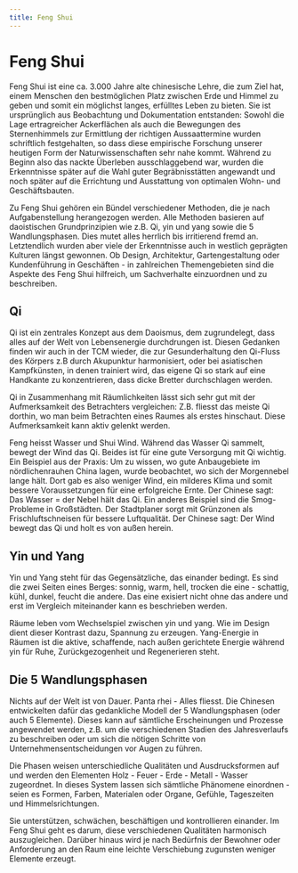 ```yaml
---
title: Feng Shui
---
```


# Feng Shui

Feng Shui ist eine ca. 3.000 Jahre alte chinesische Lehre, die zum Ziel hat, einem Menschen den bestmöglichen Platz zwischen Erde und Himmel zu geben und somit ein möglichst langes, erfülltes Leben zu bieten. Sie ist ursprünglich aus Beobachtung und Dokumentation entstanden: Sowohl die Lage ertragreicher Ackerflächen als auch die Bewegungen des Sternenhimmels zur Ermittlung der richtigen Aussaattermine wurden schriftlich festgehalten, so dass diese empirische Forschung unserer heutigen Form der Naturwissenschaften sehr nahe kommt. Während zu Beginn also das nackte Überleben ausschlaggebend war, wurden die Erkenntnisse später auf die Wahl guter Begräbnisstätten angewandt und noch später auf die Errichtung und Ausstattung von optimalen Wohn- und Geschäftsbauten.

Zu Feng Shui gehören ein Bündel verschiedener Methoden, die je nach Aufgabenstellung herangezogen werden. Alle Methoden basieren auf daoistischen Grundprinzipien wie z.B. Qi, yin und yang sowie die 5 Wandlungsphasen. Dies mutet alles herrlich bis irritierend fremd an. Letztendlich wurden aber viele der Erkenntnisse auch in westlich geprägten Kulturen längst gewonnen. Ob Design, Architektur, Gartengestaltung oder Kundenführung in Geschäften - in zahlreichen Themengebieten sind die Aspekte des Feng Shui hilfreich, um Sachverhalte einzuordnen und zu beschreiben.

## Qi

Qi ist ein zentrales Konzept aus dem Daoismus, dem zugrundelegt, dass alles auf der Welt von Lebensenergie durchdrungen ist. Diesen Gedanken finden wir auch in der TCM wieder, die zur Gesunderhaltung den Qi-Fluss des Körpers z.B durch Akupunktur harmonisiert, oder bei asiatischen Kampfkünsten, in denen trainiert wird, das eigene Qi so stark auf eine Handkante zu konzentrieren, dass dicke Bretter durchschlagen werden.

Qi in Zusammenhang mit Räumlichkeiten lässt sich sehr gut mit der Aufmerksamkeit des Betrachters vergleichen: Z.B. fliesst das meiste Qi dorthin, wo man beim Betrachten eines Raumes als erstes hinschaut. Diese Aufmerksamkeit kann aktiv gelenkt werden.

Feng heisst Wasser und Shui Wind. Während das Wasser Qi sammelt, bewegt der Wind das Qi. Beides ist für eine gute Versorgung mit Qi wichtig. Ein Beispiel aus der Praxis: Um zu wissen, wo  gute Anbaugebiete im nördlichenrauhen China lagen, wurde beobachtet, wo sich der Morgennebel lange hält. Dort gab es also weniger Wind, ein milderes Klima und somit bessere Voraussetzungen für eine erfolgreiche Ernte. Der Chinese sagt: Das Wasser = der Nebel hält das Qi. Ein anderes Beispiel sind die Smog-Probleme in Großstädten. Der Stadtplaner sorgt mit Grünzonen als Frischluftschneisen für bessere Luftqualität. Der Chinese sagt: Der Wind bewegt das Qi und holt es von außen herein.


## Yin und Yang

Yin und Yang steht für das Gegensätzliche, das einander bedingt. Es sind die zwei Seiten eines Berges: sonnig, warm, hell, trocken die eine - schattig, kühl, dunkel, feucht die andere. Das eine exisiert nicht ohne das andere und erst im Vergleich miteinander kann es beschrieben werden.

Räume leben vom Wechselspiel zwischen yin und yang. Wie im Design dient dieser Kontrast dazu, Spannung zu erzeugen. Yang-Energie in Räumen ist die aktive, schaffende, nach außen gerichtete Energie während yin für Ruhe, Zurückgezogenheit und Regenerieren steht.


## Die 5 Wandlungsphasen

Nichts auf der Welt ist von Dauer. Panta rhei - Alles fliesst. Die Chinesen entwickelten dafür das gedankliche Modell der 5 Wandlungsphasen (oder auch 5 Elemente). Dieses kann auf sämtliche Erscheinungen und Prozesse angewendet werden, z.B. um die verschiedenen Stadien des Jahresverlaufs zu beschreiben oder um sich die nötigen Schritte von Unternehmensentscheidungen vor Augen zu führen.

Die Phasen weisen unterschiedliche Qualitäten und Ausdrucksformen auf und werden den Elementen Holz - Feuer - Erde - Metall - Wasser zugeordnet. In dieses System lassen sich sämtliche Phänomene einordnen - seien es Formen, Farben, Materialen oder Organe, Gefühle, Tageszeiten und Himmelsrichtungen.

Sie unterstützen, schwächen, beschäftigen und kontrollieren einander. Im Feng Shui geht es darum, diese verschiedenen Qualitäten harmonisch auszugleichen. Darüber hinaus wird je nach Bedürfnis der Bewohner oder Anforderung an den Raum eine leichte Verschiebung zugunsten weniger Elemente erzeugt.
